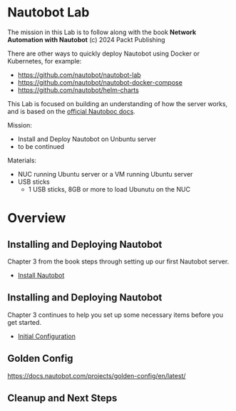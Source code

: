 # Nautobot Lab
The mission in this Lab is to follow along with the book **Network Automation with Nautobot** (c) 2024 Packt Publishing

There are other ways to quickly deploy Nautobot using Docker or Kubernetes, for example:
- https://github.com/nautobot/nautobot-lab
- https://github.com/nautobot/nautobot-docker-compose
- https://github.com/nautobot/helm-charts

This Lab is focused on building an understanding of how the server works, and is based on the [official Nautoboc docs](https://docs.nautobot.com/projects/core/en/stable/installation).

Mission:
- Install and Deploy Nautobot on Unbuntu server
- to be continued

Materials:
- NUC running Ubuntu server or a VM running Ubuntu server
- USB sticks
  - 1 USB sticks, 8GB or more to load Ubunutu on the NUC

# Overview
## Installing and Deploying Nautobot
Chapter 3 from the book steps through setting up our first Nautobot server.
- [Install Nautobot](1_Install_Nautobot.md)

## Installing and Deploying Nautobot
Chapter 3 continues to help you set up some necessary items before you get started.
- [Initial Configuration](2_Initial_Configuration.md)



## Golden Config
https://docs.nautobot.com/projects/golden-config/en/latest/

## Cleanup and Next Steps
